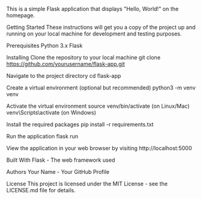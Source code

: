 This is a simple Flask application that displays "Hello, World!" on the homepage.

Getting Started
These instructions will get you a copy of the project up and running on your local machine for development and testing purposes.

Prerequisites
Python 3.x
Flask

Installing
Clone the repository to your local machine
git clone https://github.com/yourusername/flask-app.git

Navigate to the project directory
cd flask-app

Create a virtual environment (optional but recommended)
python3 -m venv venv

Activate the virtual environment
source venv/bin/activate (on Linux/Mac)
venv\Scripts\activate (on Windows)

Install the required packages
pip install -r requirements.txt

Run the application
flask run

View the application in your web browser by visiting 
http://localhost:5000

Built With
Flask - The web framework used

Authors
Your Name - Your GitHub Profile

License
This project is licensed under the MIT License - see the LICENSE.md file for details.
